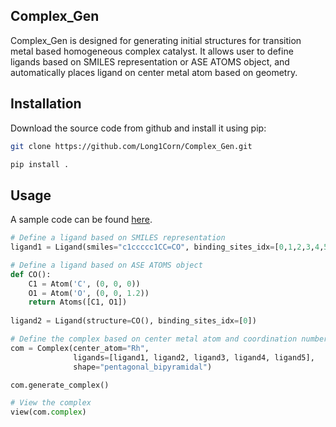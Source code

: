 ## Complex_Gen
Complex_Gen is designed for generating initial structures for transition metal based homogeneous complex catalyst. It allows user to define ligands based on SMILES representation or ASE ATOMS object, and automatically places ligand on center metal atom based on geometry.

## Installation

Download the source code from github and install it using pip:

```bash
git clone https://github.com/Long1Corn/Complex_Gen.git

pip install .
```

## Usage
A sample code can be found [here](local_test.py).
```python
# Define a ligand based on SMILES representation
ligand1 = Ligand(smiles="c1ccccc1CC=CO", binding_sites_idx=[0,1,2,3,4,5])

# Define a ligand based on ASE ATOMS object
def CO():
    C1 = Atom('C', (0, 0, 0))
    O1 = Atom('O', (0, 0, 1.2))
    return Atoms([C1, O1])
    
ligand2 = Ligand(structure=CO(), binding_sites_idx=[0])

# Define the complex based on center metal atom and coordination number
com = Complex(center_atom="Rh", 
              ligands=[ligand1, ligand2, ligand3, ligand4, ligand5], 
              shape="pentagonal_bipyramidal")

com.generate_complex()

# View the complex
view(com.complex)

